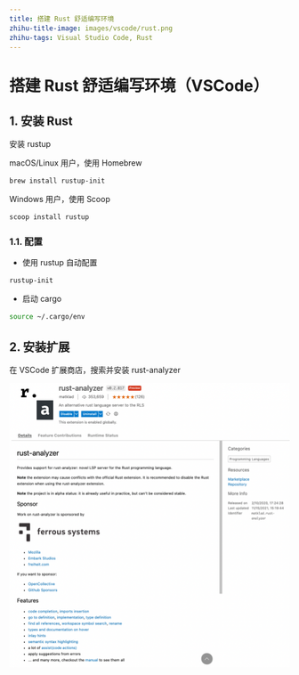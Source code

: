 ```yaml
---
title: 搭建 Rust 舒适编写环境
zhihu-title-image: images/vscode/rust.png
zhihu-tags: Visual Studio Code, Rust
---
```


# 搭建 Rust 舒适编写环境（VSCode）

## 1. 安装 Rust

安装 rustup

macOS/Linux 用户，使用 Homebrew

```bash
brew install rustup-init
```

Windows 用户，使用 Scoop

```powershell
scoop install rustup
```

### 1.1. 配置

- 使用 rustup 自动配置

```bash
rustup-init
```

- 启动 cargo

```bash
source ~/.cargo/env
```

## 2. 安装扩展

在 VSCode 扩展商店，搜索并安装 rust-analyzer

![rust](images/vscode/vscode-rust.png)
